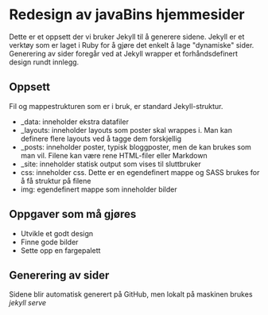 # Redesign av javaBins hjemmesider
Dette er et oppsett der vi bruker Jekyll til å generere sidene. Jekyll er et verktøy som er laget i Ruby for å gjøre det 
enkelt å lage "dynamiske" sider. Generering av sider foregår ved at Jekyll wrapper et forhåndsdefinert design rundt innlegg.

## Oppsett
Fil og mappestrukturen som er i bruk, er standard Jekyll-struktur.
* _data: inneholder ekstra datafiler
* _layouts: inneholder layouts som poster skal wrappes i. Man kan definere flere layouts ved å tagge dem forskjellig
* _posts: inneholder poster, typisk bloggposter, men de kan brukes som man vil. Filene kan være rene HTML-filer eller Markdown
* _site: inneholder statisk output som vises til sluttbruker
* css: inneholder css. Dette er en egendefinert mappe og SASS brukes for å få struktur på filene
* img: egendefinert mappe som inneholder bilder

## Oppgaver som må gjøres
* Utvikle et godt design
* Finne gode bilder
* Sette opp en fargepalett


## Generering av sider
Sidene blir automatisk generert på GitHub, men lokalt på maskinen brukes
*jekyll serve*